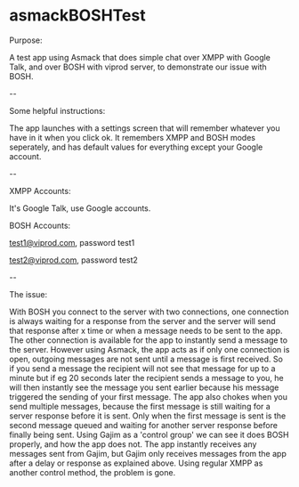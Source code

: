 asmackBOSHTest
==============

Purpose:

A test app using Asmack that does simple chat over XMPP with Google Talk, and over BOSH with viprod server, to demonstrate our issue with BOSH.

--

Some helpful instructions:

The app launches with a settings screen that will remember whatever you have in it when you click ok. It remembers XMPP and BOSH modes seperately, and has default values for everything except your Google account.

--

XMPP Accounts:

It's Google Talk, use Google accounts.



BOSH Accounts:

test1@viprod.com, password test1

test2@viprod.com, password test2

--

The issue:

With BOSH you connect to the server with two connections, one connection is always waiting for a response from the server and the server will send that response after x time or when a message needs to be sent to the app. The other connection is available for the app to instantly send a message to the server.
However using Asmack, the app acts as if only one connection is open, outgoing messages are not sent until a message is first received. So if you send a message the recipient will not see that message for up to a minute but if eg 20 seconds later the recipient sends a message to you, he will then instantly see the message you sent earlier because his message triggered the sending of your first message.
The app also chokes when you send multiple messages, because the first message is still waiting for a server response before it is sent. Only when the first message is sent is the second message queued and waiting for another server response before finally being sent.
Using Gajim as a 'control group' we can see it does BOSH properly, and how the app does not. The app instantly receives any messages sent from Gajim, but Gajim only receives messages from the app after a delay or response as explained above.
Using regular XMPP as another control method, the problem is gone.
